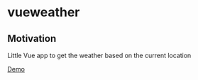 # vueweather

## Motivation
Little Vue app to get the weather based on the current location

[Demo](https://mrm8488.github.io/vueweather/)
